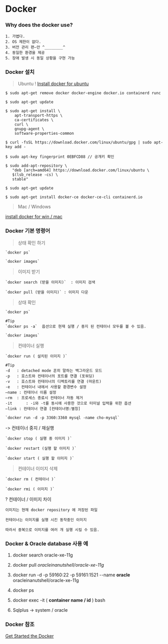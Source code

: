 # Docker
### Why does the docker use?
	
	1. 가볍다.
	2. OS 제한이 없다.
	3. 버전 관리 편—안 ^________^
	4. 동일한 환경을 제공
	5. 장애 발생 시 동일 상황을 구현 가능

### Docker 설치

> Ubuntu ! [Install docker for ubuntu](https://docs.docker.com/install/linux/docker-ce/ubuntu/)

```console
$ sudo apt-get remove docker docker-engine docker.io containerd runc

$ sudo apt-get update

$ sudo apt-get install \
    apt-transport-https \
    ca-certificates \
    curl \
    gnupg-agent \
    software-properties-common
    
$ curl -fsSL https://download.docker.com/linux/ubuntu/gpg | sudo apt-key add -

$ sudo apt-key fingerprint 0EBFCD88 // 공개키 확인

$ sudo add-apt-repository \
   "deb [arch=amd64] https://download.docker.com/linux/ubuntu \
   $(lsb_release -cs) \
   stable"
   
$ sudo apt-get update

$ sudo apt-get install docker-ce docker-ce-cli containerd.io
```

> Mac / Windows

   [install docker for win / mac](https://docs.docker.com)

### Docker 기본 명령어

> 상태 확인 하기

	`docker ps`

	`docker images`


> 이미지 받기

	`docker search (받을 이미지)`  : 이미지 검색

	`docker pull (받을 이미지)` : 이미지 다운

>  상태 확인

	`docker ps`

	#Tip 
	`docker ps -a`  옵션으로 현재 실행 / 중지 된 컨테이너 모두를 볼 수 있음.
 
	`docker images`

>  컨테이너 실행

	`docker run ( 설치된 이미지 )`

	#Tip
	-d 	 : detached mode 흔히 말하는 백그라운드 모드
	-p 	 : 호스트와 컨테이너의 포트를 연결 (포워딩)
	-v 	 : 호스트와 컨테이너의 디렉토리를 연결 (마운트)
	-e 	 : 컨테이너 내에서 사용할 환경변수 설정
	–name : 컨테이너 이름 설정
	–rm  : 프로세스 종료시 컨테이너 자동 제거
	-it 	 : -i와 -t를 동시에 사용한 것으로 터미널 입력을 위한 옵션
	–link : 컨테이너 연결 [컨테이너명:별칭]

	`docker run -d -p 3360:3360 mysql -name cho-mysql`

-> 컨테이너 중지 / 재실행

	`docker stop ( 실행 중 이미지 )`

	`docker restart (실행 할 이미지 )`

	`docker start ( 실행 할 이미지 )`

> 컨테이너 이미지 삭제

	`docker rm ( 컨테이너 )` 

	`docker rmi ( 이미지 )`

? 컨테이너 / 이미지 차이

	이미지는 현재 docker repository 에 저장된 파일

	컨테이너는 이미지를 실행 시킨 동작중인 이미지

	따라서 중복으로 이미지를 여러 개 실행 시킬 수 있음.

### Docker & Oracle database 사용 예

1. docker search oracle-xe-11g

2. docker pull *oracleinanutshell/oracle-xe-11g*

3. docker run -d -p 59160:22 -p 59161:1521 --name **oracle** oracleinanutshell/oracle-xe-11g

4. docker ps

5. docker exec -it ( **container name / id** ) bash

6. Sqlplus -> system / oracle


### Docker 참조
[Get Started the Docker](https://docs.docker.com/get-started/)



